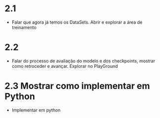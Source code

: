 # 2.1
- Falar que agora já temos os DataSets. Abrir e explorar a área de treinamento    

# 2.2

- Falar do processo de avaliação do modelo e dos checkpoints, mostrar como retroceder e
avançar. Explorar no PlayGround

# 2.3 Mostrar como implementar em Python

- Implementar em python